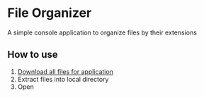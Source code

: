 # File Organizer

A simple console application to organize files by their extensions

## How to use
1. [Download all files for application](https://github.com/sean1832/Organizer/tree/master/FileOrganizer/deploy)
2. Extract files into local directory
3. Open 
<!--stackedit_data:
eyJoaXN0b3J5IjpbODA0ODIyMTUsNTQ2NzU5NjUwLC05OTU4MT
Q2OTcsMTE4OTQ5NzQ4M119
-->